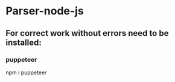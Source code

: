 # Parser-node-js

## For correct work without errors need to be installed: 

### puppeteer

npm i puppeteer

